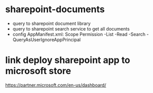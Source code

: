 # sharepoint-documents
- query to sharepoint document library
- query to sharepoint search service to get all documents
- config AppManifest.xml:
	Scope				Permission
	-List				-Read
	-Search				-QueryAsUserIgnoreAppPrincipal

# link deploy sharepoint app to microsoft store
https://partner.microsoft.com/en-us/dashboard/